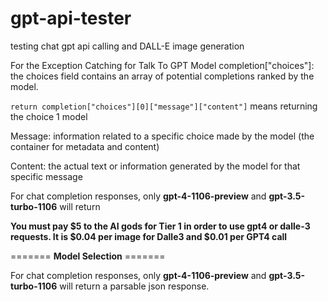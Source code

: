# gpt-api-tester
testing chat gpt api calling and DALL-E image generation


For the Exception Catching for Talk To GPT Model
completion["choices"]: the choices field contains an array of potential completions ranked by the model.

```return completion["choices"][0]["message"]["content"]```  means returning the choice 1 model

Message: information related to a specific choice made by the model (the container for metadata and content) 

Content: the actual text or information generated by the model for that specific message

For chat completion responses, only **gpt-4-1106-preview** and **gpt-3.5-turbo-1106** will return 

**You must pay $5 to the AI gods for Tier 1 in order to use gpt4 or dalle-3 requests.
It is $0.04 per image for Dalle3 and $0.01 per GPT4 call**

======= **Model Selection** =======

For chat completion responses, only **gpt-4-1106-preview** and **gpt-3.5-turbo-1106** will return a parsable json response.
